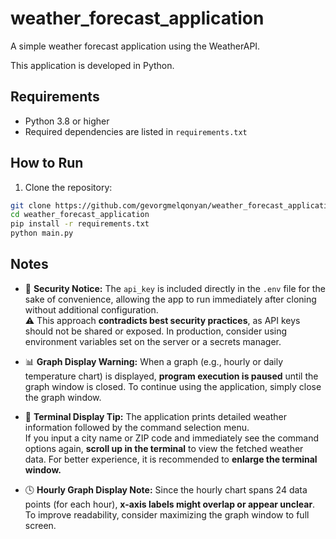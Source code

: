 # weather_forecast_application  
A simple weather forecast application using the WeatherAPI.

This application is developed in Python.

## Requirements

- Python 3.8 or higher  
- Required dependencies are listed in `requirements.txt`

## How to Run

1. Clone the repository:

```bash
git clone https://github.com/gevorgmelqonyan/weather_forecast_application.git
cd weather_forecast_application
pip install -r requirements.txt
python main.py
```

## Notes

- 🔐 **Security Notice:** The `api_key` is included directly in the `.env` file for the sake of convenience, allowing the app to run immediately after cloning without additional configuration.  
  ⚠️ This approach **contradicts best security practices**, as API keys should not be shared or exposed. In production, consider using environment variables set on the server or a secrets manager.

- 📊 **Graph Display Warning:** When a graph (e.g., hourly or daily temperature chart) is displayed, **program execution is paused** until the graph window is closed. To continue using the application, simply close the graph window.

- 📐 **Terminal Display Tip:** The application prints detailed weather information followed by the command selection menu.  
  If you input a city name or ZIP code and immediately see the command options again, **scroll up in the terminal** to view the fetched weather data. For better experience, it is recommended to **enlarge the terminal window.**

- 🕓 **Hourly Graph Display Note:** Since the hourly chart spans 24 data points (for each hour), **x-axis labels might overlap or appear unclear**. To improve readability, consider maximizing the graph window to full screen.
